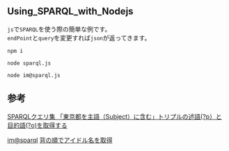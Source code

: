 ## Using_SPARQL_with_Nodejs


`js`で`SPARQL`を使う際の簡単な例です。  
`endPoint`と`query`を変更すれば`json`が返ってきます。  

```
npm i

node sparql.js

node im@sparql.js
```

## 参考
[SPARQLクエリ集 「東京都を主語（Subject）に含む」トリプルの述語(?p）と目的語(?o)を取得する](http://wp.lodosaka.jp/tool/sparqlquery/)  

[im@sparql](https://sparql.crssnky.xyz/imas/) [背の順でアイドル名を取得](https://gist.github.com/crssnky/cd6bacd101625ac4ae35dff7b32874d8#file-sparql)  
